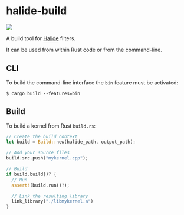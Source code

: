 # halide-build

<a href="https://crates.io/crates/halide-build">
    <img src="https://img.shields.io/crates/v/halide-build.svg">
</a>

A build tool for [Halide](https://github.com/halide/halide) filters.

It can be used from within Rust code or from the command-line.

## CLI

To build the command-line interface the `bin` feature must be activated:

```shell
$ cargo build --features=bin
```

## Build

To build a kernel from Rust `build.rs`:

```rust
// Create the build context
let build = Build::new(halide_path, output_path);

// Add your source files
build.src.push("mykernel.cpp");

// Build
if build.build()? {
  // Run
  assert!(build.run()?);

  // Link the resulting library
  link_library("./libmykernel.a")
}

```
